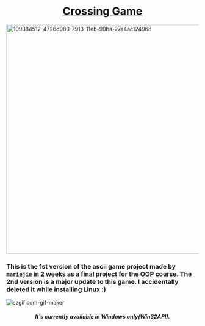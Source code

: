 # <div align="center"> [Crossing Game](https://www.youtube.com/watch?v=zDcCAftX_Ec&t=153s) </div>
<img align="center" width="600" alt="109384512-4726d980-7913-11eb-90ba-27a4ac124968" src="https://user-images.githubusercontent.com/83217673/155100614-9a9c4320-d788-401f-9d7c-180357908f84.png">

### This is the 1st version of the ascii game project made by `mariejie` in 2 weeks as a final project for the OOP course. The 2nd version is a major update to this game. I accidentally deleted it while installing Linux :)

![ezgif com-gif-maker](https://user-images.githubusercontent.com/83217673/153833368-d15e4e91-6fff-4b01-8452-52c0618815b2.gif)
#### <div align="center"> _It's currently available in Windows only(Win32API)._ </div>


